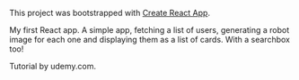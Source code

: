 This project was bootstrapped with [Create React App](https://github.com/facebook/create-react-app).

My first React app. A simple app, fetching a list of users, generating a robot image for each one and displaying them as a list of cards. With a searchbox too!

Tutorial by udemy.com.

